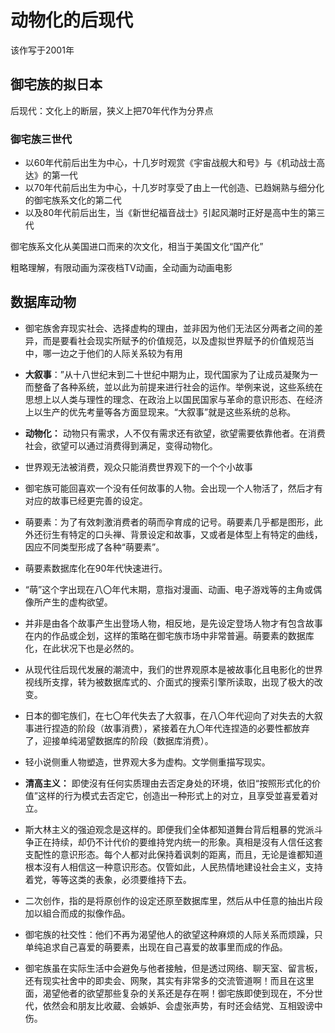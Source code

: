 # 动物化的后现代

该作写于2001年

## 御宅族的拟日本

后现代：文化上的断层，狭义上把70年代作为分界点

### 御宅族三世代

- 以60年代前后出生为中心，十几岁时观赏《宇宙战舰大和号》与《机动战士高达》的第一代
- 以70年代前后出生为中心，十几岁时享受了由上一代创造、已趋娴熟与细分化的御宅族系文化的第二代
- 以及80年代前后出生，当《新世纪福音战士》引起风潮时正好是高中生的第三代

御宅族系文化从美国进口而来的次文化，相当于美国文化“国产化”

粗略理解，有限动画为深夜档TV动画，全动画为动画电影

## 数据库动物

- 御宅族舍弃现实社会、选择虚构的理由，並非因为他们无法区分两者之间的差异，而是要看社会现实所赋予的价值规范，以及虚拟世界赋予的价值规范当中，哪一边之于他们的人际关系较为有用

- **大叙事**：”从十八世纪末到二十世纪中期为止，现代国家为了让成员凝聚为一而整备了各种系统，並以此为前提来进行社会的运作。举例来说，这些系统在思想上以人类与理性的理念、在政治上以国民国家与革命的意识形态、在经济上以生产的优先考量等各方面显现来。“大叙事”就是这些系统的总称。

- **动物化：** 动物只有需求，人不仅有需求还有欲望，欲望需要依靠他者。在消费社会，欲望可以通过消费得到满足，变得动物化。

- 世界观无法被消费，观众只能消费世界观下的一个个小故事

- 御宅族可能回喜欢一个没有任何故事的人物。会出现一个人物活了，然后才有对应的故事已经更完善的设定。

- 萌要素：为了有效刺激消费者的萌而孕育成的记号。萌要素几乎都是图形，此外还衍生有特定的口头禅、背景设定和故事，又或者是体型上有特定的曲线，因应不同类型形成了各种“萌要素”。

- 萌要素数据库化在90年代快速进行。

- “萌”这个字出现在八〇年代末期，意指对漫画、动画、电子游戏等的主角或偶像所产生的虚构欲望。

- 并非是由各个故事产生出登场人物，相反地，是先设定登场人物才有包含故事在内的作品或企划，这样的策略在御宅族市场中非常普遍。萌要素的数据库化，在此状况下也是必然的。

- 从现代往后现代发展的潮流中，我们的世界观原本是被故事化且电影化的世界视线所支撑，转为被数据库式的、介面式的搜索引擎所读取，出现了极大的改变。

- 日本的御宅族们，在七〇年代失去了大叙事，在八〇年代迎向了对失去的大叙事进行捏造的阶段（故事消费），紧接着在九〇年代连捏造的必要性都放弃了，迎接单纯渴望数据库的阶段（数据库消费）。

- 轻小说侧重人物塑造，世界观大多为虚构。文学侧重描写现实。

- **清高主义：** 即使沒有任何实质理由去否定身处的环境，依旧“按照形式化的价值”这样的行为模式去否定它，创造出一种形式上的对立，且享受並喜爱着对立。

- 斯大林主义的强迫观念是这样的。即便我们全体都知道舞台背后粗暴的党派斗争正在持续，却仍不计代价的要维持党内统一的形象。真相是沒有人信任这套支配性的意识形态。每个人都对此保持着讽刺的距离，而且，无论是谁都知道根本沒有人相信这一种意识形态。仅管如此，人民热情地建设社会主义，支持着党，等等这类的表象，必须要维持下去。

- 二次创作，指的是将原创作的设定还原至数据库里，然后从中任意的抽出片段加以組合而成的拟像作品。
- 御宅族的社交性：他们不再为渴望他人的欲望这种麻烦的人际关系而烦躁，只单纯追求自己喜爱的萌要素，出现在自己喜爱的故事里而成的作品。
- 御宅族虽在实际生活中会避免与他者接触，但是透过网络、聊天室、留言板，还有现实社舍中的即卖会、网聚，其实有非常多的交流管道啊！而且在这里面，渴望他者的欲望那些复杂的关系还是存在啊！御宅族即使到现在，不分世代，依然会和朋友比收蔵、会嫉妒、会虚张声势，有时还会结党、互相毀谤中伤。
